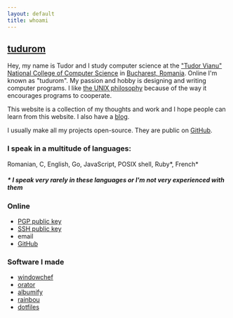 ```yaml
---
layout: default
title: whoami
---
```


[tudurom](https://www.youtube.com/watch?v=U5u-X4bocr4)
-------

Hey, my name is Tudor and I study computer science at the
["Tudor Vianu" National College of Computer Science](https://en.wikipedia.org/wiki/Tudor_Vianu_National_College_of_Computer_Science)
in [Bucharest, Romania](https://en.wikipedia.org/wiki/Bucharest). Online I'm known as "tudurom".
My passion and hobby is designing and writing computer programs. I like [the UNIX
philosophy](https://en.wikipedia.org/wiki/Unix_philosophy) because of the way it
encourages programs to cooperate.

This website is a collection of my thoughts and work and I hope people can learn
from this website. I also have a [blog](/blog).

I usually make all my projects open-source. They are public on
[GitHub](https://github.com/tudurom/).

### I speak in a multitude of languages:

Romanian, C, English, Go, JavaScript, POSIX shell, Ruby\*, French\*

##### \* I speak very rarely in these languages or I'm not very experienced with them

### Online

* [PGP public key](/pgp.pub)
* [SSH public key](/ssh.pub)
* <span class="fakelink" onclick="this.innerHTML = atob('PGEgaHJlZj0ibWFpbHRvOnR1ZG9yQHR1ZG9yci54eXoiPnR1ZG9yQHR1ZG9yci54eXo8L2E+')">email</span>
* [GitHub](https://github.com/tudurom)

### Software I made

* [windowchef](https://github.com/tudurom/windowchef/)
* [orator](https://github.com/tudurom/orator/)
* [albumify](https://github.com/gnotclub/albumify-next/)
* [rainbou](https://github.com/tudurom/rainbou/)
* [dotfiles](https://github.com/tudurom/dotfiles/)
